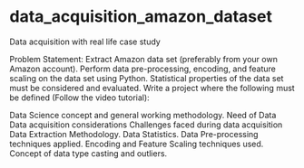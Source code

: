 # data_acquisition_amazon_dataset
Data acquisition with real life case study

Problem Statement: Extract Amazon data set (preferably from your own Amazon account). Perform data pre-processing, encoding, and feature scaling on the data set using Python. Statistical properties of the data set must be considered and evaluated. Write a project where the following must be defined (Follow the video tutorial):

Data Science concept and general working methodology. Need of Data Data acquisition considerations Challenges faced during data acquisition Data Extraction Methodology. Data Statistics. Data Pre-processing techniques applied. Encoding and Feature Scaling techniques used. Concept of data type casting and outliers.
